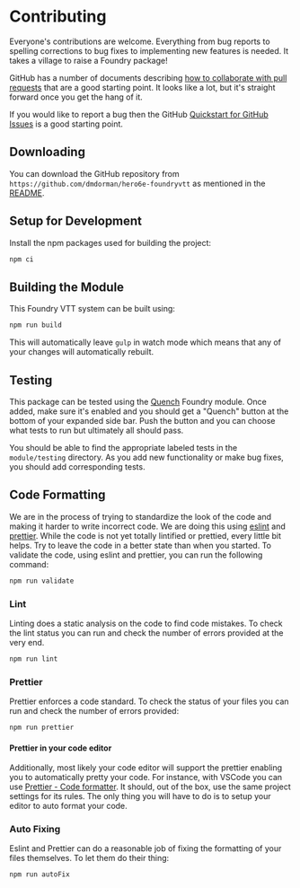 # Contributing

Everyone's contributions are welcome. Everything from bug reports to spelling corrections to bug fixes to implementing new features is needed. It takes a village to raise a Foundry package!

GitHub has a number of documents describing [how to collaborate with pull requests](https://docs.github.com/en/pull-requests/collaborating-with-pull-requests) that are a good starting point. It looks like a lot, but it's straight forward once you get the hang of it.

If you would like to report a bug then the GitHub [Quickstart for GitHub Issues](https://docs.github.com/en/issues/tracking-your-work-with-issues/quickstart) is a good starting point.

## Downloading

You can download the GitHub repository from `https://github.com/dmdorman/hero6e-foundryvtt` as mentioned in the [README](./README.md).

## Setup for Development

Install the npm packages used for building the project:

```bash
npm ci
```

## Building the Module

This Foundry VTT system can be built using:

```bash
npm run build
```

This will automatically leave `gulp` in watch mode which means that any of your changes will automatically rebuilt.

## Testing

This package can be tested using the [Quench](https://foundryvtt.com/packages/quench) Foundry module. Once added, make sure it's enabled and you should get a "Quench" button at the bottom of your expanded side bar. Push the button and you can choose what tests to run but ultimately all should pass.

You should be able to find the appropriate labeled tests in the `module/testing` directory. As you add new functionality or make bug fixes, you should add corresponding tests.

## Code Formatting

We are in the process of trying to standardize the look of the code and making it harder to write incorrect code. We are doing this using [eslint](https://eslint.org/) and [prettier](https://prettier.io/). While the code is not yet totally lintified or prettied, every little bit helps. Try to leave the code in a better state than when you started. To validate the code, using eslint and prettier, you can run the following command:

```bash
npm run validate
```

### Lint

Linting does a static analysis on the code to find code mistakes. To check the lint status you can run and check the number of errors provided at the very end.

```bash
npm run lint
```

### Prettier

Prettier enforces a code standard. To check the status of your files you can run and check the number of errors provided:

```bash
npm run prettier
```

#### Prettier in your code editor

Additionally, most likely your code editor will support the prettier enabling you to automatically pretty your code. For instance, with VSCode you can use [Prettier - Code formatter](https://marketplace.visualstudio.com/items?itemName=esbenp.prettier-vscode). It should, out of the box, use the same project settings for its rules. The only thing you will have to do is to setup your editor to auto format your code.

### Auto Fixing

Eslint and Prettier can do a reasonable job of fixing the formatting of your files themselves. To let them do their thing:

```bash
npm run autoFix
```

